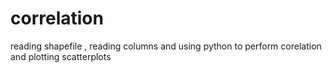 # correlation
reading shapefile , reading columns and  using python to perform corelation and plotting scatterplots
